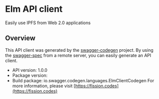 # Elm API client

Easily use IPFS from Web 2.0 applications

## Overview
This API client was generated by the [swagger-codegen](https://github.com/swagger-api/swagger-codegen) project. By using the [swagger-spec](https://github.com/swagger-api/swagger-spec) from a remote server, you can easily generate an API client.

- API version: 1.0.0
- Package version: 
- Build package: io.swagger.codegen.languages.ElmClientCodegen
For more information, please visit [https://fission.codes](https://fission.codes)
